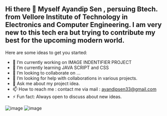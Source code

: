 ## Hi there 👋 Myself Ayandip Sen , persuing Btech. from Vellore Institute of Technology in Electronics and Computer Engineering. I am very new to this tech era but trying to contribute my best for the upcoming modern world.



Here are some ideas to get you started:

- 🔭 I’m currently working on IMAGE INDENTIFIER PROJECT
- 🌱 I’m currently learning JAVA SCRIPT and CSS
- 👯 I’m looking to collaborate on ...
- 🤔 I’m looking for help with collaborations in various projects.
- 💬 Ask me about my project idea.
- 📫 How to reach me : contact me via mail : ayandipsen33@gmail.com
- ⚡ Fun fact: Always open to discuss about new ideas.

![image](https://github-readme-stats.vercel.app/api?username=ayandip33)
![image](https://github-profile-summary-cards.vercel.app/api/cards/profile-details?username=ayandip33&theme=vue)
